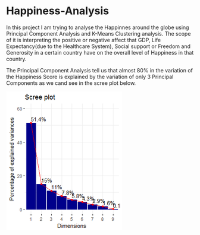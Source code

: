 # Happiness-Analysis


In this project I am trying to analyse the Happinnes around the globe using Principal Component Analysis and K-Means Clustering analysis.
The scope of it is interpreting the positive or negative affect that GDP, Life Expectancy(due to the Healthcare System), Social support or Freedom and Generosity in a certain country have on the overall level of Happiness in that country.

The Principal Component Analysis tell us that almost 80% in the variation of the Happiness Score is explained by the variation of only 3 Principal Components as we cand see in the scree plot below.

![Image of Scree Plot](https://github.com/alecsandruanca/Happiness-Analysis/blob/master/pictures/Rplot03.png)




